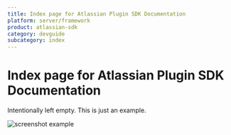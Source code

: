 ```yaml
---
title: Index page for Atlassian Plugin SDK Documentation
platform: server/framework
product: atlassian-sdk
category: devguide
subcategory: index
---
```

# Index page for Atlassian Plugin SDK Documentation

Intentionally left empty. This is just an example.

![screenshot example](/atlassian-sdk/images/placeholder.png)
